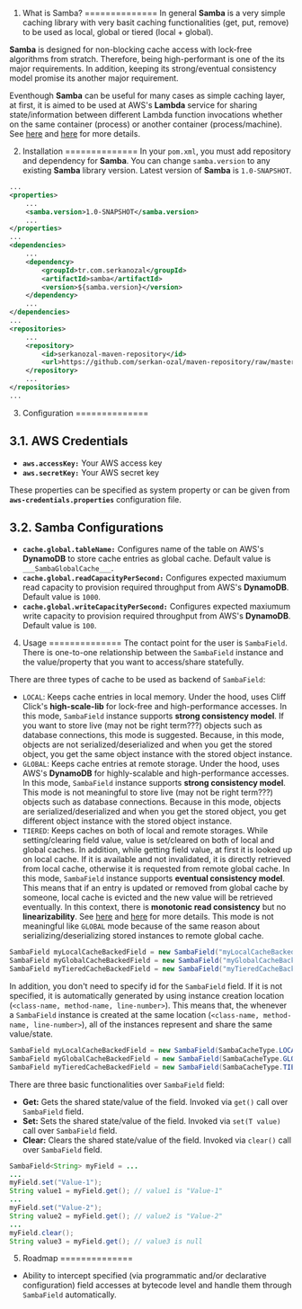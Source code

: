 1. What is Samba?
==============
In general **Samba** is a very simple caching library with very basit caching functionalities (get, put, remove) to be used as local, global or tiered (local + global). 

**Samba** is designed for non-blocking cache access with lock-free algorithms from stratch. Therefore, being high-performant is one of the its major requirements. In addition, keeping its strong/eventual consistency model promise its another major requirement.

Eventhough **Samba** can be useful for many cases as simple caching layer, at first, it is aimed to be used at AWS's **Lambda** service for sharing state/information between different Lambda function invocations whether on the same container (process) or another container (process/machine). See [here](https://aws.amazon.com/blogs/compute/container-reuse-in-lambda/) and [here](https://www.linkedin.com/pulse/aws-lambda-container-lifetime-config-refresh-frederik-willaert) for more details.


2. Installation
==============
In your `pom.xml`, you must add repository and dependency for **Samba**. 
You can change `samba.version` to any existing **Samba** library version.
Latest version of **Samba** is `1.0-SNAPSHOT`.

``` xml
...
<properties>
    ...
    <samba.version>1.0-SNAPSHOT</samba.version>
    ...
</properties>
...
<dependencies>
    ...
	<dependency>
		<groupId>tr.com.serkanozal</groupId>
		<artifactId>samba</artifactId>
		<version>${samba.version}</version>
	</dependency>
	...
</dependencies>
...
<repositories>
	...
	<repository>
		<id>serkanozal-maven-repository</id>
		<url>https://github.com/serkan-ozal/maven-repository/raw/master/</url>
	</repository>
	...
</repositories>
...
```

3. Configuration
==============

3.1. AWS Credentials
--------------
* **`aws.accessKey:`** Your AWS access key
* **`aws.secretKey:`** Your AWS secret key

These properties can be specified as system property or can be given from **`aws-credentials.properties`** configuration file.

3.2. Samba Configurations
--------------
* **`cache.global.tableName:`** Configures name of the table on AWS's **DynamoDB** to store cache entries as global cache. Default value is `___SambaGlobalCache___`.
* **`cache.global.readCapacityPerSecond:`** Configures expected maxiumum read capacity to provision required throughput from AWS's **DynamoDB**. Default value is `1000`.
* **`cache.global.writeCapacityPerSecond:`** Configures expected maxiumum write capacity to provision required throughput from AWS's **DynamoDB**. Default value is `100`.

4. Usage
==============
The contact point for the user is `SambaField`. There is one-to-one relationship between the `SambaField` instance and the value/property that you want to access/share statefully. 

There are three types of cache to be used as backend of `SambaField`:
* `LOCAL`: Keeps cache entries in local memory. Under the hood, uses Cliff Click's **high-scale-lib** for lock-free and high-performance accesses. In this mode, `SambaField` instance supports **strong consistency model**. If you want to store live (may not be right term???) objects such as database connections, this mode is suggested. Because, in this mode, objects are not serialized/deserialized and when you get the stored object, you get the same object instance with the stored object instance.
* `GLOBAL`: Keeps cache entries at remote storage. Under the hood, uses AWS's **DynamoDB** for highly-scalable and high-performance accesses. In this mode, `SambaField` instance supports **strong consistency model**. This mode is not meaningful to store live (may not be right term???) objects such as database connections. Because in this mode, objects are serialized/deserialized and when you get the stored object, you get different object instance with the stored object instance.
* `TIERED`: Keeps caches on both of local and remote storages. While setting/clearing field value, value is set/cleared on both of local and global caches. In addition, while getting field value, at first it is looked up on local cache. If it is available and not invalidated, it is directly retrieved from local cache, otherwise it is requested from remote global cache. In this mode, `SambaField` instance supports **eventual consistency model**. This means that if an entry is updated or removed from global cache by someone, local cache is evicted and the new value will be retrieved eventually. In this context, there is **monotonic read consistency** but no **linearizability**. See [here](https://en.wikipedia.org/wiki/Consistency_model) and [here](https://aphyr.com/posts/313-strong-consistency-models) for more details. This mode is not meaningful like `GLOBAL` mode because of the same reason about serializing/deserializing stored instances to remote global cache.

``` java
SambaField myLocalCacheBackedField = new SambaField("myLocalCacheBackedField", SambaCacheType.LOCAL);
SambaField myGlobalCacheBackedField = new SambaField("myGlobalCacheBackedField", SambaCacheType.GLOBAL);
SambaField myTieredCacheBackedField = new SambaField("myTieredCacheBackedField", SambaCacheType.TIERED);
```

In addition, you don't need to specify id for the `SambaField` field. If it is not specified, it is automatically generated by using instance creation location (`<class-name, method-name, line-number>`). This means that, the whenever a `SambaField` instance is created at the same location (`<class-name, method-name, line-number>`), all of the instances represent and share the same value/state.

``` java
SambaField myLocalCacheBackedField = new SambaField(SambaCacheType.LOCAL);
SambaField myGlobalCacheBackedField = new SambaField(SambaCacheType.GLOBAL);
SambaField myTieredCacheBackedField = new SambaField(SambaCacheType.TIERED);
```

There are three basic functionalities over `SambaField` field:
* **Get:** Gets the shared state/value of the field. Invoked via `get()` call over `SambaField` field.
* **Set:** Sets the shared state/value of the field. Invoked via `set(T value)` call over `SambaField` field.
* **Clear:** Clears the shared state/value of the field. Invoked via `clear()` call over `SambaField` field.

``` java
SambaField<String> myField = ...
...
myField.set("Value-1");
String value1 = myField.get(); // value1 is "Value-1"
...
myField.set("Value-2");
String value2 = myField.get(); // value2 is "Value-2"
...
myField.clear();
String value3 = myField.get(); // value3 is null
```

5. Roadmap
==============
* Ability to intercept specified (via programmatic and/or declarative configuration) field accesses at bytecode level and handle them through `SambaField` automatically.

